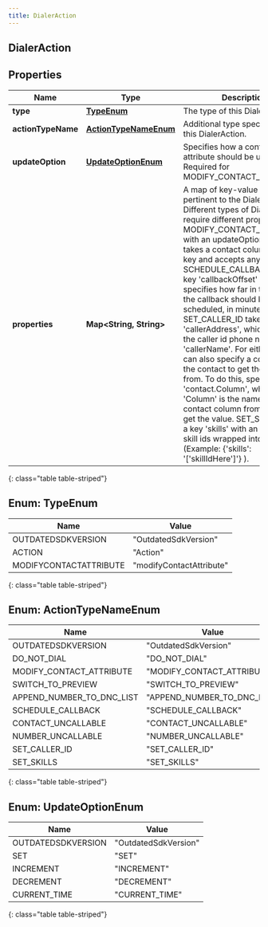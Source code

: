 ```yaml
---
title: DialerAction
---
```

## DialerAction


## Properties

| Name | Type | Description | Notes |
| ------------ | ------------- | ------------- | ------------- |
| **type** | [**TypeEnum**](#TypeEnum) | The type of this DialerAction. |  |
| **actionTypeName** | [**ActionTypeNameEnum**](#ActionTypeNameEnum) | Additional type specification for this DialerAction. |  |
| **updateOption** | [**UpdateOptionEnum**](#UpdateOptionEnum) | Specifies how a contact attribute should be updated. Required for MODIFY_CONTACT_ATTRIBUTE. |  [optional] |
| **properties** | **Map&lt;String, String&gt;** | A map of key-value pairs pertinent to the DialerAction. Different types of DialerActions require different properties. MODIFY_CONTACT_ATTRIBUTE with an updateOption of SET takes a contact column as the key and accepts any value. SCHEDULE_CALLBACK takes a key &#39;callbackOffset&#39; that specifies how far in the future the callback should be scheduled, in minutes. SET_CALLER_ID takes two keys: &#39;callerAddress&#39;, which should be the caller id phone number, and &#39;callerName&#39;. For either key, you can also specify a column on the contact to get the value from. To do this, specify &#39;contact.Column&#39;, where &#39;Column&#39; is the name of the contact column from which to get the value. SET_SKILLS takes a key &#39;skills&#39; with an array of skill ids wrapped into a string (Example: {&#39;skills&#39;: &#39;[&#39;skillIdHere&#39;]&#39;} ). |  [optional] |
{: class="table table-striped"}


<a name="TypeEnum"></a>

## Enum: TypeEnum

| Name | Value |
| ---- | ----- |
| OUTDATEDSDKVERSION | &quot;OutdatedSdkVersion&quot; |
| ACTION | &quot;Action&quot; |
| MODIFYCONTACTATTRIBUTE | &quot;modifyContactAttribute&quot; |
{: class="table table-striped"}


<a name="ActionTypeNameEnum"></a>

## Enum: ActionTypeNameEnum

| Name | Value |
| ---- | ----- |
| OUTDATEDSDKVERSION | &quot;OutdatedSdkVersion&quot; |
| DO_NOT_DIAL | &quot;DO_NOT_DIAL&quot; |
| MODIFY_CONTACT_ATTRIBUTE | &quot;MODIFY_CONTACT_ATTRIBUTE&quot; |
| SWITCH_TO_PREVIEW | &quot;SWITCH_TO_PREVIEW&quot; |
| APPEND_NUMBER_TO_DNC_LIST | &quot;APPEND_NUMBER_TO_DNC_LIST&quot; |
| SCHEDULE_CALLBACK | &quot;SCHEDULE_CALLBACK&quot; |
| CONTACT_UNCALLABLE | &quot;CONTACT_UNCALLABLE&quot; |
| NUMBER_UNCALLABLE | &quot;NUMBER_UNCALLABLE&quot; |
| SET_CALLER_ID | &quot;SET_CALLER_ID&quot; |
| SET_SKILLS | &quot;SET_SKILLS&quot; |
{: class="table table-striped"}


<a name="UpdateOptionEnum"></a>

## Enum: UpdateOptionEnum

| Name | Value |
| ---- | ----- |
| OUTDATEDSDKVERSION | &quot;OutdatedSdkVersion&quot; |
| SET | &quot;SET&quot; |
| INCREMENT | &quot;INCREMENT&quot; |
| DECREMENT | &quot;DECREMENT&quot; |
| CURRENT_TIME | &quot;CURRENT_TIME&quot; |
{: class="table table-striped"}



